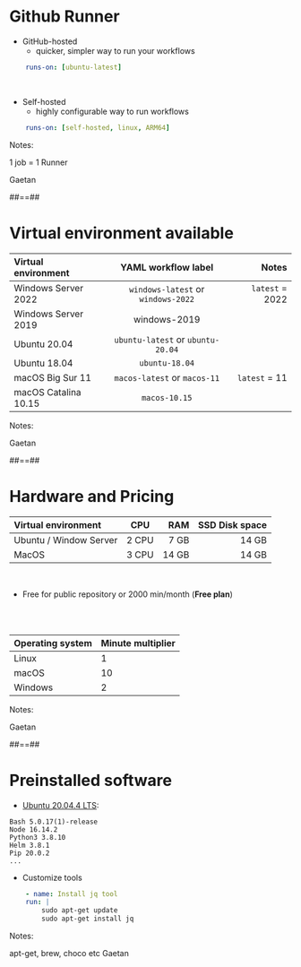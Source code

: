 <!-- .slide: class="with-code" -->
# Github Runner

* GitHub-hosted
  * quicker, simpler way to run your workflows

```yaml
    runs-on: [ubuntu-latest]
```
<!-- .element: class="big-code" -->

<br/>

* Self-hosted
  * highly configurable way to run workflows

```yaml
    runs-on: [self-hosted, linux, ARM64]
```
<!-- .element: class="big-code" -->

Notes:

1 job = 1 Runner

Gaetan

##==##
<!-- .slide: -->
# Virtual environment available

| Virtual environment  |        YAML workflow label         |           Notes |
| :------------------- | :--------------------------------: | --------------: |
| Windows Server 2022  | `windows-latest` or `windows-2022` | `latest` = 2022 |
| Windows Server 2019  |            windows-2019            |                 |
| Ubuntu 20.04         | `ubuntu-latest` or `ubuntu-20.04`  |                 |
| Ubuntu 18.04         |           `ubuntu-18.04`           |                 |
| macOS Big Sur 11     |    `macos-latest` or `macos-11`    |   `latest` = 11 |
| macOS Catalina 10.15 |           `macos-10.15`            |                 |

Notes:

Gaetan

##==##
<!-- .slide: -->
# Hardware and Pricing

| Virtual environment    |  CPU  |   RAM | SSD Disk space |
| :--------------------- | :---: | ----: | -------------: |
| Ubuntu / Window Server | 2 CPU |  7 GB |          14 GB |
| MacOS                  | 3 CPU | 14 GB |          14 GB |


<br/>

* Free for public repository or 2000 min/month (**Free plan**)

<br/>
<br/>

| Operating system | Minute multiplier |
| :--------------- | :---------------- |
| Linux            | 1                 |
| macOS            | 10                |
| Windows          | 2                 |

Notes:

Gaetan

##==##
<!-- .slide: class="with-code" -->

# Preinstalled software

* [Ubuntu 20.04.4 LTS](https://github.com/actions/virtual-environments/blob/main/images/linux/Ubuntu2004-Readme.md): 

```
Bash 5.0.17(1)-release
Node 16.14.2
Python3 3.8.10
Helm 3.8.1
Pip 20.0.2
... 
```

* Customize tools

```yaml
    - name: Install jq tool
    run: |
        sudo apt-get update
        sudo apt-get install jq
```

Notes:

apt-get, brew, choco etc
Gaetan